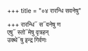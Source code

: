 +++
title = "०४ रारन्धि सवनेषु"

+++
रारन्धि᳓ स᳓वनेषु ण  
एषु᳓ स्तो᳓मेषु वृत्रहन्  
उक्थे᳓षु इन्द्र गिर्वणः